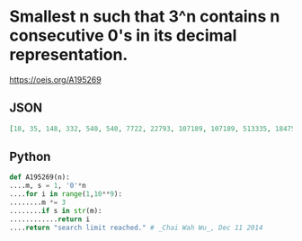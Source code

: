 # Smallest n such that 3^n contains n consecutive 0's in its decimal representation\.
https://oeis.org/A195269
## JSON
```JSON
[10, 35, 148, 332, 540, 540, 7722, 22793, 107189, 107189, 513335, 1847534, 5756981, 32023025, 82011444]
```
## Python
```Python
def A195269(n):
....m, s = 1, '0'*n
....for i in range(1,10**9):
........m *= 3
........if s in str(m):
............return i
....return "search limit reached." # _Chai Wah Wu_, Dec 11 2014
```
